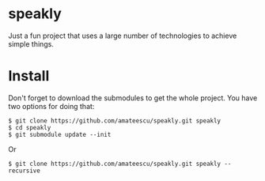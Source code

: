speakly
=====================

Just a fun project that uses a large number of technologies to achieve simple things.



Install
=====================

Don't forget to download the submodules to get the whole project. You have two options for doing that:

```
$ git clone https://github.com/amateescu/speakly.git speakly
$ cd speakly
$ git submodule update --init
```

Or

```
$ git clone https://github.com/amateescu/speakly.git speakly --recursive
```
